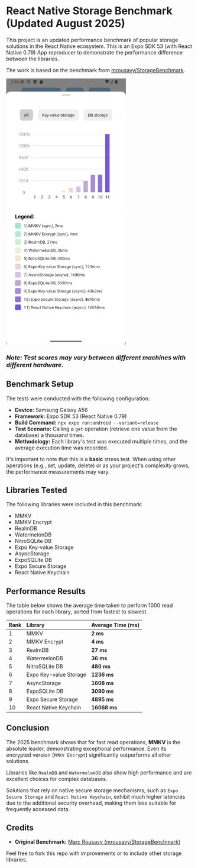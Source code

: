 # React Native Storage Benchmark (Updated August 2025)

This project is an updated performance benchmark of popular storage solutions in the React Native ecosystem. This is an Expo SDK 53 (with React Native 0.79) App reproducer to demonstrate the performance difference between the libraries.

The work is based on the benchmark from [mrousavy/StorageBenchmark](https://github.com/mrousavy/StorageBenchmark).

![Benchmark Screenshot](assets/screen_1.png)

### ***Note: Test scores may vary between different machines with different hardware.***

## Benchmark Setup

The tests were conducted with the following configuration:

*   **Device:** Samsung Galaxy A56
*   **Framework:** Expo SDK 53 (React Native 0.79)
*   **Build Command:** `npx expo run:android --variant=release`
*   **Test Scenario:** Calling a `get` operation (retrieve one value from the database) a thousand times.
*   **Methodology:** Each library's test was executed multiple times, and the average execution time was recorded.

It's important to note that this is a **basic** stress test. When using other operations (e.g., set, update, delete) or as your project's complexity grows, the performance measurements may vary.

## Libraries Tested

The following libraries were included in this benchmark:

*   MMKV
*   MMKV Encrypt
*   RealmDB
*   WatermelonDB
*   NitroSQLite DB
*   Expo Key-value Storage
*   AsyncStorage
*   ExpoSQLite DB
*   Expo Secure Storage
*   React Native Keychain

## Performance Results

The table below shows the average time taken to perform 1000 read operations for each library, sorted from fastest to slowest.

| Rank | Library | Average Time (ms) |
| :--- | :--- | :--- |
| 1 | MMKV | **2 ms** |
| 2 | MMKV Encrypt | **4 ms** |
| 3 | RealmDB | **27 ms** |
| 4 | WatermelonDB | **36 ms** |
| 5 | NitroSQLite DB | **480 ms** |
| 6 | Expo Key-value Storage | **1236 ms** |
| 7 | AsyncStorage | **1608 ms** |
| 8 | ExpoSQLite DB | **3090 ms** |
| 9 | Expo Secure Storage | **4895 ms** |
| 10 | React Native Keychain | **16068 ms** |

## Conclusion

The 2025 benchmark shows that for fast read operations, **MMKV** is the absolute leader, demonstrating exceptional performance. Even its encrypted version (`MMKV Encrypt`) significantly outperforms all other solutions.

Libraries like `RealmDB` and `WatermelonDB` also show high performance and are excellent choices for complex databases.

Solutions that rely on native secure storage mechanisms, such as `Expo Secure Storage` and `React Native Keychain`, exhibit much higher latencies due to the additional security overhead, making them less suitable for frequently accessed data.

## Credits

*   **Original Benchmark:** [Marc Rousavy (mrousavy/StorageBenchmark)](https://github.com/mrousavy/StorageBenchmark)

Feel free to fork this repo with improvements or to include other storage libraries.